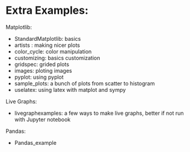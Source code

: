 Extra Examples:
===============

Matplotlib:
  
  * StandardMatplotlib: basics
  * artists : making nicer plots
  * color_cycle: color manipulation
  * customizing: basics customization
  * gridspec: grided plots
  * images: ploting images
  * pyplot: using pyplot
  * sample_plots: a bunch of plots from scatter to histogram
  * uselatex: using latex with matplot and sympy

Live Graphs:
  * livegraphexamples: a few ways to make live graphs, better if not run with Jupyter notebook
  
Pandas:
  * Pandas_example
